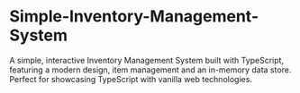 # Simple-Inventory-Management-System
A simple, interactive Inventory Management System built with TypeScript, featuring a modern design, item management and an in-memory data store. Perfect for showcasing TypeScript with vanilla web technologies.

